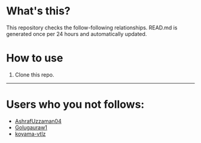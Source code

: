 # What's this?
This repository checks the follow-following relationships.
READ.md is generated once per 24 hours and automatically updated.
# How to use
1. Clone this repo.
 
 --- 
 
 # Users who you not follows: 
  
- [AshrafUzzaman04](https://github.com/AshrafUzzaman04/) 
- [Golugauraw1](https://github.com/Golugauraw1/) 
- [koyama-vtlz](https://github.com/koyama-vtlz/) 
